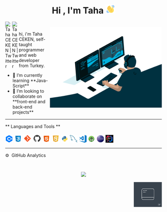 <h1 align="center">Hi , I'm Taha <img height="30" src="https://github.com/Tahckn/Tahckn/blob/main/img/wave-hello.gif?raw=true"></h1>
<a href="https://twitter.com/tahckn">
  <img align="left" alt="Taha CEKEN | Twitter" width="22px" src="https://raw.githubusercontent.com/peterthehan/peterthehan/master/assets/twitter.svg" />
</a>
<a href="mailto:tahaceken38@gmail.com">
  <img align="left" alt="Taha CEKEN | Twitter" width="22px" src="https://upload.wikimedia.org/wikipedia/commons/thumb/e/ec/Circle-icons-mail.svg/1200px-Circle-icons-mail.svg.png" />
  <br>
</a>
<img align="right" alt="GIF" src="https://github.com/Tahckn/Tahckn/blob/main/img/code.gif?raw=true" width="360" height="260" />
<p>
hi, i'm Taha CEKEN, self-taught programmer and web developer from Turkey.
</p>

<ul>
  <li> 🌱 I’m currently learning **Java-Script**</li>

  <li> 👯 I’m looking to collaborate on **front-end and back-end projects**</li>
</ul>
  
  

<hr>
** Languages and Tools ** <br> <br>
<code><img height="25" src="https://github.com/Tahckn/Tahckn/blob/main/img/c%23.png?raw=true"></code>
<code><img height="25" src="https://raw.githubusercontent.com/Tahckn/Tahckn/e6ecd29134bfdad0587d14b87be2a8d823742915/img/icons8-css3.svg"></code>
<code><img height="27" src="https://raw.githubusercontent.com/Tahckn/Tahckn/e6ecd29134bfdad0587d14b87be2a8d823742915/img/icons8-git.svg"></code>
<code><img height="27" src="https://raw.githubusercontent.com/Tahckn/Tahckn/e6ecd29134bfdad0587d14b87be2a8d823742915/img/icons8-github.svg"></code>
<code><img height="25" src="https://raw.githubusercontent.com/Tahckn/Tahckn/e6ecd29134bfdad0587d14b87be2a8d823742915/img/icons8-html-5.svg"></code>
<code><img height="26" src="https://raw.githubusercontent.com/Tahckn/Tahckn/e6ecd29134bfdad0587d14b87be2a8d823742915/img/icons8-javascript-logo.svg"></code>
<code><img height="25" src="https://github.com/Tahckn/Tahckn/blob/main/img/python.png?raw=true"></code>
<code><img height="25" src="https://github.com/Tahckn/Tahckn/blob/main/img/127428630-7563c6a0-4ce4-4b21-9473-b7c2b149f3c4.png?raw=true"></code>
<code><img height="25" src="https://github.com/Tahckn/Tahckn/blob/main/img/visual-studio-code.png?raw=true"></code>
<code><img height="25" src="https://github.com/Tahckn/Tahckn/blob/main/img/android-studio.png?raw=true"></code>
<code><img height="25" src="https://github.com/Tahckn/Tahckn/blob/main/img/Eclipse-SVG.svg.png?raw=true"></code>
<code><img height="25" src="https://github.com/Tahckn/Tahckn/blob/main/img/intellij-idea-icon-5%20(1).jpg?raw=true"></code>
<br>
<hr>
<p>⚙️ &nbsp;GitHub Analytics</p>
<br>

<p align="center">
<a href="https://github.com/Tahckn">
  <img height="180em" src="https://github-readme-stats-eight-theta.vercel.app/api?username=Tahckn&show_icons=true&theme=algolia&include_all_commits=true&count_private=true"/>
</a>
</p>
<a href="mailto:tahaceken38@gmail.com">
  <img align="right" alt="GIF" src="https://github.com/Tahckn/Tahckn/blob/main/img/contactme.gif?raw=true" width="90" height="80" />




